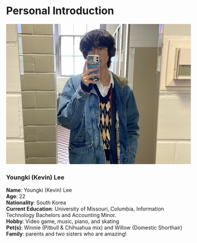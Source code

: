 # Personal Introduction

![pic of me](https://github.com/kevinkee99/Kevo-Repository/blob/d5e906b7ce7e43ecba20bd3dface68f7a3805d8b/DE8FED8B-88F6-4879-A11B-8B289F417A7D%20(1).jpg)
### Youngki (Kevin) Lee
**Name**: Youngki (Kevin) Lee  
**Age**: 22  
**Nationality**: South Korea  
**Current Education**: University of Missouri, Columbia, Information Technology Bachelors and Accounting Minor.  
**Hobby**: Video game, music, piano, and skating  
**Pet(s)**: Winnie (Pitbull & Chihuahua mix) and Willow (Domestic Shorthair)  
**Family**: parents and two sisters who are amazing!  

